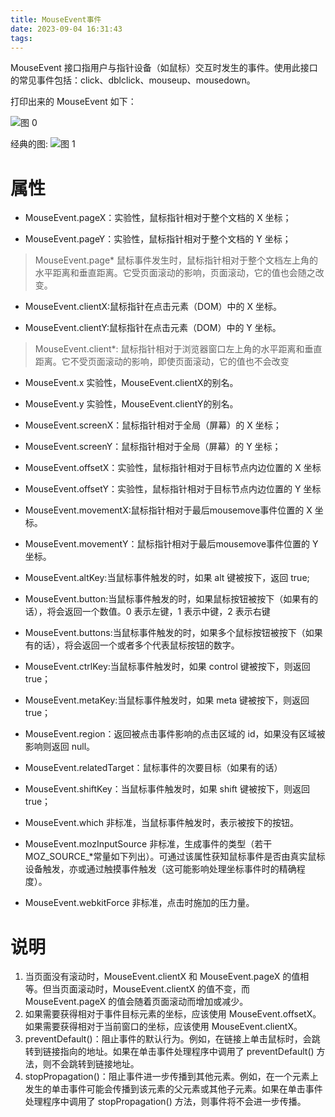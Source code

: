 ```yaml
---
title: MouseEvent事件
date: 2023-09-04 16:31:43
tags:
---
```

MouseEvent 接口指用户与指针设备（如鼠标）交互时发生的事件。使用此接口的常见事件包括：click、dblclick、mouseup、mousedown。

打印出来的 MouseEvent  如下：

![图 0](../7755c89eb753af75544ad119bd7378d3c70c50e3021cf5e47cca86fbb1d8ac09.png)  

经典的图:
![图 1](../7a837e92eaefb8d797d585e08a05beffdbfea43f86717d43cf5f954ced967439.png)  

# 属性

+ MouseEvent.pageX：实验性，鼠标指针相对于整个文档的 X 坐标；

+ MouseEvent.pageY：实验性，鼠标指针相对于整个文档的 Y 坐标；
>MouseEvent.page* 鼠标事件发生时，鼠标指针相对于整个文档左上角的水平距离和垂直距离。它受页面滚动的影响，页面滚动，它的值也会随之改变。

+ MouseEvent.clientX:鼠标指针在点击元素（DOM）中的 X 坐标。

+ MouseEvent.clientY:鼠标指针在点击元素（DOM）中的 Y 坐标。

> MouseEvent.client*: 鼠标指针相对于浏览器窗口左上角的水平距离和垂直距离。它不受页面滚动的影响，即使页面滚动，它的值也不会改变


+ MouseEvent.x 实验性，MouseEvent.clientX的别名。

+ MouseEvent.y 实验性，MouseEvent.clientY的别名。

+ MouseEvent.screenX：鼠标指针相对于全局（屏幕）的 X 坐标；

+ MouseEvent.screenY：鼠标指针相对于全局（屏幕）的 Y 坐标；

+ MouseEvent.offsetX：实验性，鼠标指针相对于目标节点内边位置的 X 坐标

+ MouseEvent.offsetY：实验性，鼠标指针相对于目标节点内边位置的 Y 坐标

+ MouseEvent.movementX:鼠标指针相对于最后mousemove事件位置的 X 坐标。

+ MouseEvent.movementY：鼠标指针相对于最后mousemove事件位置的 Y 坐标。

+ MouseEvent.altKey:当鼠标事件触发的时，如果 alt 键被按下，返回 true;

+ MouseEvent.button:当鼠标事件触发的时，如果鼠标按钮被按下（如果有的话），将会返回一个数值。0 表示左键，1 表示中键，2 表示右键

+ MouseEvent.buttons:当鼠标事件触发的时，如果多个鼠标按钮被按下（如果有的话），将会返回一个或者多个代表鼠标按钮的数字。

+ MouseEvent.ctrlKey:当鼠标事件触发时，如果 control 键被按下，则返回 true；

+ MouseEvent.metaKey:当鼠标事件触发时，如果 meta 键被按下，则返回 true；

+ MouseEvent.region：返回被点击事件影响的点击区域的 id，如果没有区域被影响则返回 null。

+ MouseEvent.relatedTarget：鼠标事件的次要目标（如果有的话）

+ MouseEvent.shiftKey：当鼠标事件触发时，如果 shift 键被按下，则返回 true；

+ MouseEvent.which 非标准，当鼠标事件触发时，表示被按下的按钮。

+ MouseEvent.mozInputSource 非标准，生成事件的类型（若干 MOZ_SOURCE_*常量如下列出）。可通过该属性获知鼠标事件是否由真实鼠标设备触发，亦或通过触摸事件触发（这可能影响处理坐标事件时的精确程度）。

+ MouseEvent.webkitForce 非标准，点击时施加的压力量。

# 说明

1. 当页面没有滚动时，MouseEvent.clientX 和 MouseEvent.pageX 的值相等。但当页面滚动时，MouseEvent.clientX 的值不变，而 MouseEvent.pageX 的值会随着页面滚动而增加或减少。
2. 如果需要获得相对于事件目标元素的坐标，应该使用 MouseEvent.offsetX。如果需要获得相对于当前窗口的坐标，应该使用 MouseEvent.clientX。
3. preventDefault()：阻止事件的默认行为。例如，在链接上单击鼠标时，会跳转到链接指向的地址。如果在单击事件处理程序中调用了 preventDefault() 方法，则不会跳转到链接地址。
4. stopPropagation()：阻止事件进一步传播到其他元素。例如，在一个元素上发生的单击事件可能会传播到该元素的父元素或其他子元素。如果在单击事件处理程序中调用了 stopPropagation() 方法，则事件将不会进一步传播。
